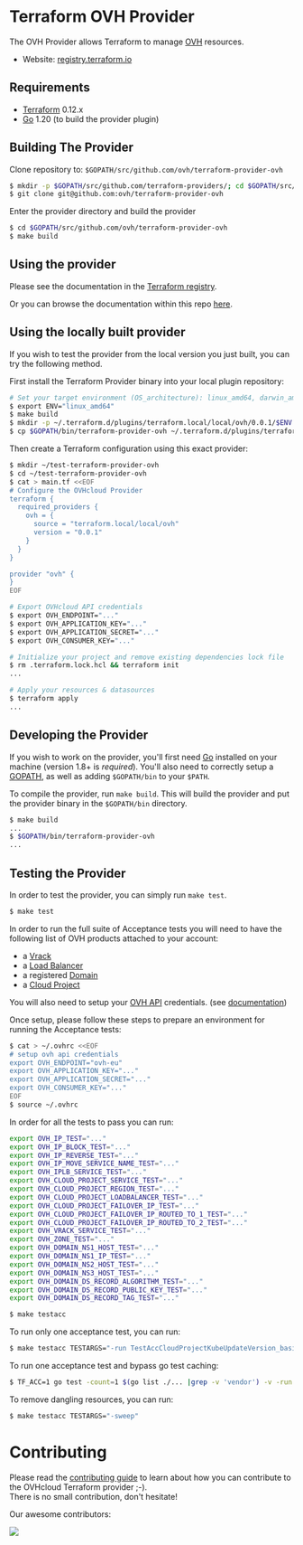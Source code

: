 Terraform OVH Provider
==================

The OVH Provider allows Terraform to manage [OVH](https://www.ovhcloud.com/) resources.

- Website: [registry.terraform.io](https://registry.terraform.io/providers/ovh/ovh/latest/docs)

Requirements
------------

- [Terraform](https://www.terraform.io/downloads.html) 0.12.x
- [Go](https://golang.org/doc/install) 1.20 (to build the provider plugin)

Building The Provider
---------------------

Clone repository to: `$GOPATH/src/github.com/ovh/terraform-provider-ovh`

```sh
$ mkdir -p $GOPATH/src/github.com/terraform-providers/; cd $GOPATH/src/github.com/terraform-providers/
$ git clone git@github.com:ovh/terraform-provider-ovh
```

Enter the provider directory and build the provider

```sh
$ cd $GOPATH/src/github.com/ovh/terraform-provider-ovh
$ make build
```

Using the provider
----------------------

Please see the documentation in the [Terraform registry](https://www.terraform.io/docs/providers/ovh/index.html).

Or you can browse the documentation within this repo [here](https://github.com/ovh/terraform-provider-ovh/tree/master/website/docs).

Using the locally built provider
----------------------

If you wish to test the provider from the local version you just built, you can try the following method.

First install the Terraform Provider binary into your local plugin repository:

```sh
# Set your target environment (OS_architecture): linux_amd64, darwin_amd64...
$ export ENV="linux_amd64"
$ make build
$ mkdir -p ~/.terraform.d/plugins/terraform.local/local/ovh/0.0.1/$ENV
$ cp $GOPATH/bin/terraform-provider-ovh ~/.terraform.d/plugins/terraform.local/local/ovh/0.0.1/$ENV/terraform-provider-ovh_v0.0.1
```

Then create a Terraform configuration using this exact provider:

```sh
$ mkdir ~/test-terraform-provider-ovh
$ cd ~/test-terraform-provider-ovh
$ cat > main.tf <<EOF
# Configure the OVHcloud Provider
terraform {
  required_providers {
    ovh = {
      source = "terraform.local/local/ovh"
      version = "0.0.1"
    }
  }
}

provider "ovh" {
}
EOF

# Export OVHcloud API credentials
$ export OVH_ENDPOINT="..."
$ export OVH_APPLICATION_KEY="..."
$ export OVH_APPLICATION_SECRET="..."
$ export OVH_CONSUMER_KEY="..."

# Initialize your project and remove existing dependencies lock file
$ rm .terraform.lock.hcl && terraform init
...

# Apply your resources & datasources
$ terraform apply
...
```


Developing the Provider
---------------------------

If you wish to work on the provider, you'll first need [Go](http://www.golang.org) installed on your machine (version 1.8+ is *required*). You'll also need to correctly setup a [GOPATH](http://golang.org/doc/code.html#GOPATH), as well as adding `$GOPATH/bin` to your `$PATH`.

To compile the provider, run `make build`. This will build the provider and put the provider binary in the `$GOPATH/bin` directory.

```sh
$ make build
...
$ $GOPATH/bin/terraform-provider-ovh
...
```

Testing the Provider
--------------------

In order to test the provider, you can simply run `make test`.

```sh
$ make test
```

In order to run the full suite of Acceptance tests you will need to have the following list of OVH products attached to your account:

- a [Vrack](https://www.ovh.ie/solutions/vrack/)
- a [Load Balancer](https://www.ovh.ie/solutions/load-balancer/)
- a registered [Domain](https://www.ovh.ie/domains/)
- a [Cloud Project](https://www.ovh.ie/public-cloud/instances/)

You will also need to setup your [OVH API](https://api.ovh.com) credentials. (see [documentation](https://www.terraform.io/docs/providers/ovh/index.html#configuration-reference))

Once setup, please follow these steps to prepare an environment for running the Acceptance tests:

```sh
$ cat > ~/.ovhrc <<EOF
# setup ovh api credentials
export OVH_ENDPOINT="ovh-eu"
export OVH_APPLICATION_KEY="..."
export OVH_APPLICATION_SECRET="..."
export OVH_CONSUMER_KEY="..."
EOF
$ source ~/.ovhrc
```

In order for all the tests to pass you can run:

```sh
export OVH_IP_TEST="..."
export OVH_IP_BLOCK_TEST="..."
export OVH_IP_REVERSE_TEST="..."
export OVH_IP_MOVE_SERVICE_NAME_TEST="..."
export OVH_IPLB_SERVICE_TEST="..."
export OVH_CLOUD_PROJECT_SERVICE_TEST="..."
export OVH_CLOUD_PROJECT_REGION_TEST="..."
export OVH_CLOUD_PROJECT_LOADBALANCER_TEST="..."
export OVH_CLOUD_PROJECT_FAILOVER_IP_TEST="..."
export OVH_CLOUD_PROJECT_FAILOVER_IP_ROUTED_TO_1_TEST="..."
export OVH_CLOUD_PROJECT_FAILOVER_IP_ROUTED_TO_2_TEST="..."
export OVH_VRACK_SERVICE_TEST="..."
export OVH_ZONE_TEST="..."
export OVH_DOMAIN_NS1_HOST_TEST="..."
export OVH_DOMAIN_NS1_IP_TEST="..."
export OVH_DOMAIN_NS2_HOST_TEST="..."
export OVH_DOMAIN_NS3_HOST_TEST="..."
export OVH_DOMAIN_DS_RECORD_ALGORITHM_TEST="..."
export OVH_DOMAIN_DS_RECORD_PUBLIC_KEY_TEST="..."
export OVH_DOMAIN_DS_RECORD_TAG_TEST="..."

$ make testacc
```

To run only one acceptance test, you can run:

```sh
$ make testacc TESTARGS="-run TestAccCloudProjectKubeUpdateVersion_basic"
```

To run one acceptance test and bypass go test caching:

```sh
$ TF_ACC=1 go test -count=1 $(go list ./... |grep -v 'vendor') -v -run  TestAccCloudProjectKubeUpdateVersion_basic -timeout 600m -p 10
```

To remove dangling resources, you can run:

```sh
$ make testacc TESTARGS="-sweep"
```

# Contributing

Please read the [contributing guide](./CONTRIBUTING.md) to learn about how you can contribute to the OVHcloud Terraform provider ;-).<br/>
There is no small contribution, don't hesitate!

Our awesome contributors:

<a href="https://github.com/ovh/terraform-provider-ovh/graphs/contributors">
  <img src="https://contrib.rocks/image?repo=ovh/terraform-provider-ovh" />
</a>
